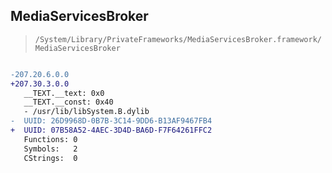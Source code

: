 ## MediaServicesBroker

> `/System/Library/PrivateFrameworks/MediaServicesBroker.framework/MediaServicesBroker`

```diff

-207.20.6.0.0
+207.30.3.0.0
   __TEXT.__text: 0x0
   __TEXT.__const: 0x40
   - /usr/lib/libSystem.B.dylib
-  UUID: 26D9968D-0B7B-3C14-9DD6-B13AF9467FB4
+  UUID: 07B58A52-4AEC-3D4D-BA6D-F7F64261FFC2
   Functions: 0
   Symbols:   2
   CStrings:  0

```
